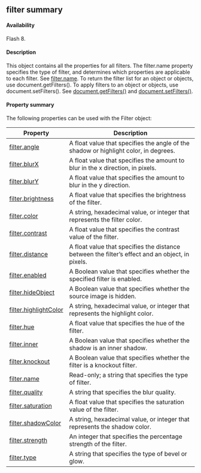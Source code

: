 ## filter summary

#### Availability

Flash 8.

#### Description

This object contains all the properties for all filters. The filter.name property specifies the type of filter, and determines which properties are applicable to each filter. See [filter.name](#!AdobeDocs/developers-animatesdk-docs/master/Filter_object/filter13.md).
To return the filter list for an object or objects, use document.getFilters(). To apply filters to an object or objects, use document.setFilters(). See [document.getFilters()](#!AdobeDocs/developers-animatesdk-docs/master/Document_object/docume79.md) and [document.setFilters()](#!AdobeDocs/developers-animatesdk-docs/master/Document_object/docum530.md).

#### Property summary

The following properties can be used with the Filter object:

| **Property**                           | **Description**                                                                                 |
|----------------------------------------|-------------------------------------------------------------------------------------------------|
| [filter.angle](#!AdobeDocs/developers-animatesdk-docs/master/Filter_object/filter.md)          | A float value that specifies the angle of the shadow or highlight color, in degrees.            |
| [filter.blurX](#!AdobeDocs/developers-animatesdk-docs/master/Filter_object/filter1.md)          | A float value that specifies the amount to blur in the x direction, in pixels.                  |
| [filter.blurY](#!AdobeDocs/developers-animatesdk-docs/master/Filter_object/filter2.md)          | A float value that specifies the amount to blur in the y direction.                             |
| [filter.brightness](#!AdobeDocs/developers-animatesdk-docs/master/Filter_object/filter3.md)     | A float value that specifies the brightness of the filter.                                      |
| [filter.color](#!AdobeDocs/developers-animatesdk-docs/master/Filter_object/filter4.md)          | A string, hexadecimal value, or integer that represents the filter color.                       |
| [filter.contrast](#!AdobeDocs/developers-animatesdk-docs/master/Filter_object/filter5.md)       | A float value that specifies the contrast value of the filter.                                  |
| [filter.distance](#!AdobeDocs/developers-animatesdk-docs/master/Filter_object/filter6.md)       | A float value that specifies the distance between the filter’s effect and an object, in pixels. |
| [filter.enabled](#!AdobeDocs/developers-animatesdk-docs/master/Filter_object/filter7.md)        | A Boolean value that specifies whether the specified filter is enabled.                         |
| [filter.hideObject](#!AdobeDocs/developers-animatesdk-docs/master/Filter_object/filter8.md)     | A Boolean value that specifies whether the source image is hidden.                              |
| [filter.highlightColor](#!AdobeDocs/developers-animatesdk-docs/master/Filter_object/filter9.md) | A string, hexadecimal value, or integer that represents the highlight color.                    |
| [filter.hue](#!AdobeDocs/developers-animatesdk-docs/master/Filter_object/filter10.md)            | A float value that specifies the hue of the filter.                                             |
| [filter.inner](#!AdobeDocs/developers-animatesdk-docs/master/Filter_object/filter11.md)          | A Boolean value that specifies whether the shadow is an inner shadow.                           |
| [filter.knockout](#!AdobeDocs/developers-animatesdk-docs/master/Filter_object/filter12.md)       | A Boolean value that specifies whether the filter is a knockout filter.                         |
| [filter.name](#!AdobeDocs/developers-animatesdk-docs/master/Filter_object/filter13.md)           | Read-only; a string that specifies the type of filter.                                          |
| [filter.quality](#!AdobeDocs/developers-animatesdk-docs/master/Filter_object/filter14.md)        | A string that specifies the blur quality.                                                       |
| [filter.saturation](#!AdobeDocs/developers-animatesdk-docs/master/Filter_object/filter15.md)     | A float value that specifies the saturation value of the filter.                                |
| [filter.shadowColor](#!AdobeDocs/developers-animatesdk-docs/master/Filter_object/filter16.md)    | A string, hexadecimal value, or integer that represents the shadow color.                       |
| [filter.strength](#!AdobeDocs/developers-animatesdk-docs/master/Filter_object/filter17.md)       | An integer that specifies the percentage strength of the filter.                                |
| [filter.type](#!AdobeDocs/developers-animatesdk-docs/master/Filter_object/filter18.md)           | A string that specifies the type of bevel or glow.                                              |

<span id="filter.angle" class="anchor"></span>

